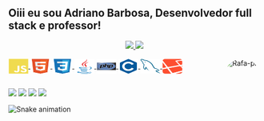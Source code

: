 ## Oiii eu sou Adriano Barbosa, Desenvolvedor full stack e professor!
<div align="center">
  <a href="https://github.com/adrianobarbosa95">
  <img height="180em" src="https://github-readme-stats.vercel.app/api?username=adrianobarbosa95&show_icons=true&theme=dark&include_all_commits=true&count_private=true"/>
  <img height="180em" src="https://github-readme-stats.vercel.app/api/top-langs/?username=adrianobarbosa95&layout=compact&langs_count=7&theme=dark"/>
</div>
<div style="display: inline_block"><br>
  <img align="center" alt="Adriano-Js" height="30" width="40" src="https://raw.githubusercontent.com/devicons/devicon/master/icons/javascript/javascript-plain.svg">
  <img align="center" alt="Adriano-HTML" height="30" width="40" src="https://raw.githubusercontent.com/devicons/devicon/master/icons/html5/html5-original.svg">
  <img align="center" alt="Adriano-CSS" height="30" width="40" src="https://raw.githubusercontent.com/devicons/devicon/master/icons/css3/css3-original.svg">
  <img align="center" alt="Adriano-Java" height="30" width="40" src="https://raw.githubusercontent.com/devicons/devicon/master/icons/java/java-original.svg">
  <img align="center" alt="Adriano-PHP" height="30" width="40" src="https://raw.githubusercontent.com/devicons/devicon/master/icons/php/php-original.svg">
    <img align="center" alt="Adriano-C" height="30" width="40" src="https://raw.githubusercontent.com/devicons/devicon/master/icons/c/c-plain.svg">
    <img align="center" alt="Adriano-mysql" height="30" width="40" src="https://raw.githubusercontent.com/devicons/devicon/master/icons/mysql/mysql-plain.svg">
 <img align="center" alt="Adriano-laravel" height="30" width="40" src="https://raw.githubusercontent.com/devicons/devicon/master/icons/laravel/laravel-plain.svg">

  <img align="right" alt="Rafa-pic" height="150" style="border-radius:50px;" src="https://github.com/adrianobarbosa95.png">
</div>
  
  ##
 
<div> 



  <a href = "mailto:adrianobarbosa95@gmail.com"><img src="https://img.shields.io/badge/-Gmail-%23333?style=for-the-badge&logo=gmail&logoColor=white" target="_blank"></a>
  <a href="https://www.linkedin.com/in/adrianobarbosa95" target="_blank"><img src="https://img.shields.io/badge/-LinkedIn-%230077B5?style=for-the-badge&logo=linkedin&logoColor=white" target="_blank"></a> 
  <a href="https://instagram.com/adrianobarbosa95" target="_blank"><img src="https://img.shields.io/badge/-Instagram-%23E4405F?style=for-the-badge&logo=instagram&logoColor=white" target="_blank"></a> 
  <a href="https://twitter.com/adrianob95" target="_blank"><img src="https://img.shields.io/badge/Twitter-%231DA1F2?style=for-the-badge&logo=twitter&logoColor=white&url=https%3A%2F%2Ftwitter.com%2Fadrianob95" target="_blank"></a>
 
  ![Snake animation](https://github.com/adrianobarbosa95/adrianobarbosa95/blob/output/github-contribution-grid-snake.svg)
 
</div>
